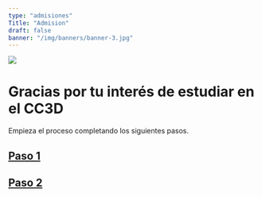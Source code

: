 ```yaml
---
type: "admisiones"
Title: "Admision"
draft: false
banner: "/img/banners/banner-3.jpg"
---
```

![](/img/concentration.jpeg)
# Gracias por tu interés de estudiar en el CC3D
Empieza el proceso completando los siguientes pasos.
## [Paso 1](/admisiones/empieza/)

## [Paso 2](/admisiones/admision/)